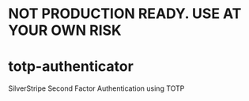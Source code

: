 # NOT PRODUCTION READY. USE AT YOUR OWN RISK

# totp-authenticator
SilverStripe Second Factor Authentication using TOTP

